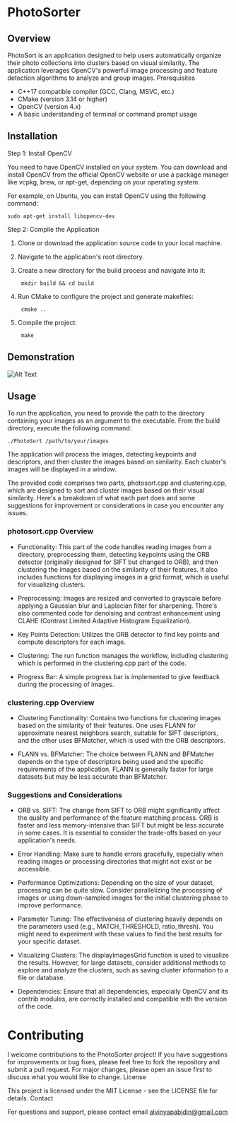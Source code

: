 # PhotoSorter

## Overview

PhotoSort is an application designed to help users automatically organize their photo collections into clusters based on visual similarity. The application leverages OpenCV's powerful image processing and feature detection algorithms to analyze and group images.
Prerequisites

- C++17 compatible compiler (GCC, Clang, MSVC, etc.)
- CMake (version 3.14 or higher)
- OpenCV (version 4.x)
- A basic understanding of terminal or command prompt usage

## Installation
Step 1: Install OpenCV

You need to have OpenCV installed on your system. You can download and install OpenCV from the official OpenCV website or use a package manager like vcpkg, brew, or apt-get, depending on your operating system.

For example, on Ubuntu, you can install OpenCV using the following command:

    sudo apt-get install libopencv-dev

Step 2: Compile the Application

1. Clone or download the application source code to your local machine.
2. Navigate to the application's root directory.
3. Create a new directory for the build process and navigate into it:

        mkdir build && cd build

4. Run CMake to configure the project and generate makefiles:


        cmake ..

5. Compile the project:


        make

## Demonstration
![Alt Text](https://github.com/AlvinYapAbidin/PhotoSorter/blob/main/codedem.gif)

## Usage

To run the application, you need to provide the path to the directory containing your images as an argument to the executable. From the build directory, execute the following command:

    ./PhotoSort /path/to/your/images

The application will process the images, detecting keypoints and descriptors, and then cluster the images based on similarity. Each cluster's images will be displayed in a window.

The provided code comprises two parts, photosort.cpp and clustering.cpp, which are designed to sort and cluster images based on their visual similarity. Here's a breakdown of what each part does and some suggestions for improvement or considerations in case you encounter any issues.

### photosort.cpp Overview

- Functionality: This part of the code handles reading images from a directory, preprocessing them, detecting keypoints using the ORB detector (originally designed for SIFT but changed to ORB), and then clustering the images based on the similarity of their features. It also includes functions for displaying images in a grid format, which is useful for visualizing clusters.

- Preprocessing: Images are resized and converted to grayscale before applying a Gaussian blur and Laplacian filter for sharpening. There's also commented code for denoising and contrast enhancement using CLAHE (Contrast Limited Adaptive Histogram Equalization).

- Key Points Detection: Utilizes the ORB detector to find key points and compute descriptors for each image.

- Clustering: The run function manages the workflow, including clustering which is performed in the clustering.cpp part of the code.

- Progress Bar: A simple progress bar is implemented to give feedback during the processing of images.

### clustering.cpp Overview

- Clustering Functionality: Contains two functions for clustering images based on the similarity of their features. One uses FLANN for approximate nearest neighbors search, suitable for SIFT descriptors, and the other uses BFMatcher, which is used with the ORB descriptors.

- FLANN vs. BFMatcher: The choice between FLANN and BFMatcher depends on the type of descriptors being used and the specific requirements of the application. FLANN is generally faster for large datasets but may be less accurate than BFMatcher.

### Suggestions and Considerations

- ORB vs. SIFT: The change from SIFT to ORB might significantly affect the quality and performance of the feature matching process. ORB is faster and less memory-intensive than SIFT but might be less accurate in some cases. It is essential to consider the trade-offs based on your application's needs.

- Error Handling: Make sure to handle errors gracefully, especially when reading images or processing directories that might not exist or be accessible.

- Performance Optimizations: Depending on the size of your dataset, processing can be quite slow. Consider parallelizing the processing of images or using down-sampled images for the initial clustering phase to improve performance.

- Parameter Tuning: The effectiveness of clustering heavily depends on the parameters used (e.g., MATCH_THRESHOLD, ratio_thresh). You might need to experiment with these values to find the best results for your specific dataset.

- Visualizing Clusters: The displayImagesGrid function is used to visualize the results. However, for large datasets, consider additional methods to explore and analyze the clusters, such as saving cluster information to a file or database.

- Dependencies: Ensure that all dependencies, especially OpenCV and its contrib modules, are correctly installed and compatible with the version of the code.

# Contributing

I welcome contributions to the PhotoSorter project! If you have suggestions for improvements or bug fixes, please feel free to fork the repository and submit a pull request. For major changes, please open an issue first to discuss what you would like to change.
License

This project is licensed under the MIT License - see the LICENSE file for details.
Contact

For questions and support, please contact email alvinyapabidin@gmail.com


